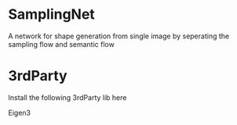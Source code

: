 # SamplingNet
A network for shape generation from single image by seperating the sampling flow and semantic flow

# 3rdParty

Install the following 3rdParty lib here

Eigen3
